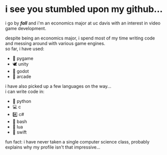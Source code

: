 
# i see you stumbled upon my github...

i go by ***fall*** and i'm an economics major at uc davis with an interest in video game development.  

despite being an economics major, i spend most of my time writing code and messing around with various game engines.   
so far, i have used:
- 🐍 pygame
- 🕊 unity
- 🤖 godot
- 👾 arcade

i have also picked up a few languages on the way...  
i can write code in:
- 🐍 python
- 💻 c
- #️⃣ c#
- 🤯 bash
- 🌙 lua
- 🐥 swift

fun fact: i have never taken a single computer science class, probably explains why my profile isn't that impressive...

